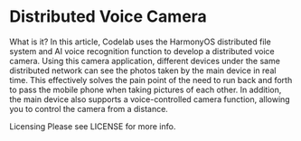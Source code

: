 # Distributed Voice Camera

What is it?
In this article, Codelab uses the HarmonyOS distributed file system and AI voice recognition function to develop a distributed voice camera.
Using this camera application, different devices under the same distributed network can see the photos taken by the main device in real time.
This effectively solves the pain point of the need to run back and forth to pass the mobile phone when taking pictures of each other.
In addition, the main device also supports a voice-controlled camera function, allowing you to control the camera from a distance.

Licensing
Please see LICENSE for more info.